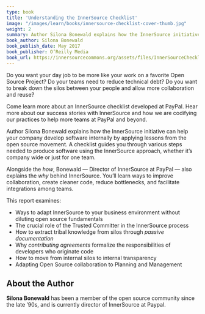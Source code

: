 ```yaml
---
type: book
title: 'Understanding the InnerSource Checklist'
image: "/images/learn/books/innersource-checklist-cover-thumb.jpg"
weight: 2
summary: Author Silona Bonewald explains how the InnerSource initiative can help your company develop software internally by applying lessons from the open source movement. A checklist guides you through various steps needed to produce software using the InnerSource approach, whether it’s company wide or just for one team.
book_author: Silona Bonewald
book_publish_date: May 2017
book_publisher: O’Reilly Media
book_url: https://innersourcecommons.org/assets/files/InnerSourceChecklist.pdf
---
```


Do you want your day job to be more like your work on a favorite Open Source Project? Do your teams need to reduce technical debt?  Do you want to break down the silos between your people and allow more collaboration and reuse?

Come learn more about an InnerSource checklist developed at PayPal.  Hear more about our success stories with InnerSource and how we are codifying our practices to help more teams at PayPal and beyond.

Author Silona Bonewald explains how the InnerSource initiative can help your company develop software internally by applying lessons from the open source movement. A checklist guides you through various steps needed to produce software using the InnerSource approach, whether it’s company wide or just for one team.

Alongside the _how_, Bonewald — Director of InnerSource at PayPal — also explains the _why_ behind InnerSource. You’ll learn ways to improve collaboration, create cleaner code, reduce bottlenecks, and facilitate integrations among teams.

This report examines:

* Ways to adapt InnerSource to your business environment without diluting open source fundamentals
* The crucial role of the Trusted Committer in the InnerSource process
* How to extract tribal knowledge from silos through _passive documentation_
* Why _contributing agreements_ formalize the responsibilities of developers who originate code
* How to move from internal silos to internal transparency
* Adapting Open Source collaboration to Planning and Management

## About the Author

**Silona Bonewald** has been a member of the open source community since the late ’90s, and is currently director of InnerSource at Paypal.
